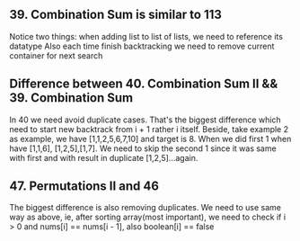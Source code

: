 ## 39. Combination Sum is similar to 113
Notice two things: when adding list to list of lists, we need to reference its datatype
Also each time finish backtracking we need to remove current container for next search

## Difference between 40. Combination Sum II && 39. Combination Sum
In 40 we need avoid duplicate cases. That's the biggest difference which need to start new backtrack from i + 1 rather i itself. Beside, take example 2 as example, we have [1,1,2,5,6,7,10] and target is 8. When we did first 1 when have [1,1,6], [1,2,5],[1,7]. We need to skip the second 1 since it was same with first and with result in duplicate [1,2,5]...again.

## 47. Permutations II and 46
The biggest difference is also removing duplicates. We need to use same way as above, ie, after sorting array(most important), we need to check if i > 0 and nums[i] == nums[i - 1], also boolean[i] == false
